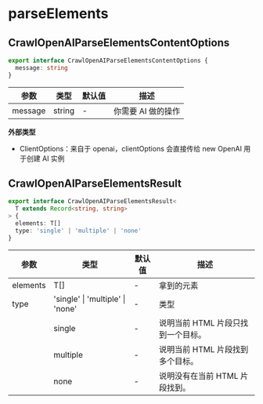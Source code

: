 # parseElements

## CrawlOpenAIParseElementsContentOptions

```ts
export interface CrawlOpenAIParseElementsContentOptions {
  message: string
}
```

| 参数    | 类型   | 默认值 | 描述               |
| ------- | ------ | ------ | ------------------ |
| message | string | -      | 你需要 AI 做的操作 |

**外部类型**

- ClientOptions：来自于 openai，clientOptions 会直接传给 new OpenAI 用于创建 AI 实例

## CrawlOpenAIParseElementsResult

```ts
export interface CrawlOpenAIParseElementsResult<
  T extends Record<string, string>
> {
  elements: T[]
  type: 'single' | 'multiple' | 'none'
}
```

| 参数     | 类型        | 默认值        | 描述                               |
| -------- | ----------- | ------------- | ---------------------------------- |
| elements | T[]         | -             | 拿到的元素                         |
| type     | 'single' \\| 'multiple' \\| 'none'                             | -   | 类型 |
|          | single      | -             | 说明当前 HTML 片段只找到一个目标。 |
|          | multiple    | -             | 说明当前 HTML 片段找到多个目标。   |
|          | none        | -             | 说明没有在当前 HTML 片段找到。     |
